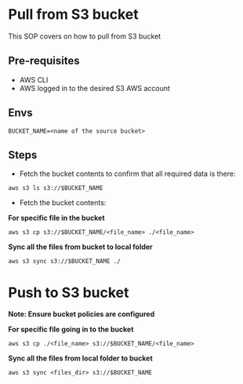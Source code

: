 # Pull from S3 bucket
This SOP covers on how to pull from S3 bucket

## Pre-requisites
- AWS CLI
- AWS logged in to the desired S3 AWS account

## Envs
```
BUCKET_NAME=<name of the source bucket>
```

## Steps
- Fetch the bucket contents to confirm that all required data is there:
```
aws s3 ls s3://$BUCKET_NAME 
```
- Fetch the bucket contents:

<b> For specific file in the bucket </b>
```
aws s3 cp s3://$BUCKET_NAME/<file_name> ./<file_name>
```
<b> Sync all the files from bucket to local folder </b>
```
aws s3 sync s3://$BUCKET_NAME ./
```

# Push to S3 bucket

<b> Note: Ensure bucket policies are configured </b>

<b> For specific file going in to the bucket </b>
```
aws s3 cp ./<file_name> s3://$BUCKET_NAME/<file_name>
```
<b> Sync all the files from local folder to bucket </b>
```
aws s3 sync <files_dir> s3://$BUCKET_NAME
```